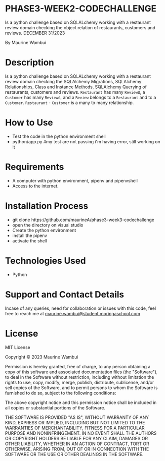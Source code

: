 # PHASE3-WEEK2-CODECHALLENGE

Is a python challenge based on SQLALchemy working with a restaurant review domain checking the object relation of  restaurants, customers and reviews. DECEMBER 31/2023

By Maurine Wambui

# Description

Is a python challenge based on SQLALchemy working with a restaurant review domain checking the SQLAlchemy Migrations,  SQLAlchemy Relationships, Class and Instance Methods, SQLAlchemy Querying of  restaurants, customers and reviews. `Restaurant` has many `Review`s, a `Customer` has many `Review`s, and a `Review` belongs to a `Restaurant` and to a `Customer`. `Restaurant` - `Customer` is a many to many relationship.

# How to Use

<ul>
<li>Test the code in the python environment shell
      <li>python/app.py  #my test are not passing i'm having error, still working on it</li>
      
</li>

</ul>

# Requirements

<ul>
<li>A computer with python environment, pipenv and pipenvshell</li>
<li>Access to the internet.</li>
</ul>

# Installation Process

<ul>
<li>git clone https://github.com/maurineA/phase3-week3-codechallenge</li>
<li>open the directory on visual studio</li>
<li>Create the python environment</li>
<li>install the pipenv</li>
<li>activate the shell</li>
</ul>

# Technologies Used
<ul>
<li>Python</li>
</ul>


# Support and Contact Details

Incase of any queries, need for collaboration or issues with this code, feel free to reach me at maurine.wambui@student.moringaschool.com

# License

MIT License

Copyright © 2023 Maurine Wambui 

Permission is hereby granted, free of charge, to any person obtaining a copy of this software and associated documentation files (the "Software"), to deal in the Software without restriction, including without limitation the rights to use, copy, modify, merge, publish, distribute, sublicense, and/or sell copies of the Software, and to permit persons to whom the Software is furnished to do so, subject to the following conditions:

The above copyright notice and this permission notice shall be included in all copies or substantial portions of the Software.

THE SOFTWARE IS PROVIDED "AS IS", WITHOUT WARRANTY OF ANY KIND, EXPRESS OR IMPLIED, INCLUDING BUT NOT LIMITED TO THE WARRANTIES OF MERCHANTABILITY, FITNESS FOR A PARTICULAR PURPOSE AND NONINFRINGEMENT. IN NO EVENT SHALL THE AUTHORS OR COPYRIGHT HOLDERS BE LIABLE FOR ANY CLAIM, DAMAGES OR OTHER LIABILITY, WHETHER IN AN ACTION OF CONTRACT, TORT OR OTHERWISE, ARISING FROM, OUT OF OR IN CONNECTION WITH THE SOFTWARE OR THE USE OR OTHER DEALINGS IN THE SOFTWARE.



  